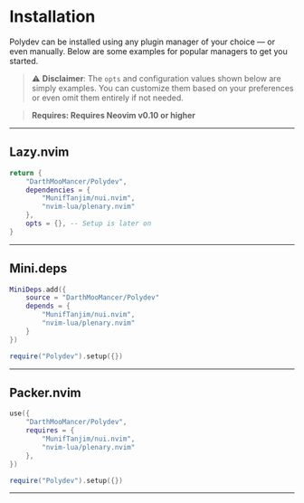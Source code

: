 # **Installation**

Polydev can be installed using any plugin manager of your choice — or even manually. Below are some examples for popular managers to get you started.

> ⚠️ **Disclaimer**: The `opts` and configuration values shown below are simply examples. You can customize them based on your preferences or even omit them entirely if not needed.

> **Requires: Requires Neovim v0.10 or higher**

---

## **Lazy.nvim**

```lua
return {
    "DarthMooMancer/Polydev",
    dependencies = {
        "MunifTanjim/nui.nvim",
        "nvim-lua/plenary.nvim"
    },
    opts = {}, -- Setup is later on
}
```

---

## **Mini.deps**

```lua
MiniDeps.add({
    source = "DarthMooMancer/Polydev"
    depends = {
        "MunifTanjim/nui.nvim",
        "nvim-lua/plenary.nvim"
    }
})

require("Polydev").setup({})
```

---

## **Packer.nvim**

```lua
use({
    "DarthMooMancer/Polydev",
    requires = {
        "MunifTanjim/nui.nvim",
        "nvim-lua/plenary.nvim"
    },
})

require("Polydev").setup({})
```

---
